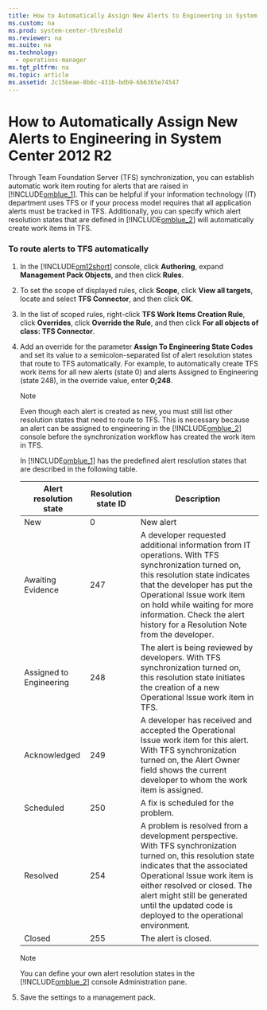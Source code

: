 ```yaml
---
title: How to Automatically Assign New Alerts to Engineering in System Center 2012 R2
ms.custom: na
ms.prod: system-center-threshold
ms.reviewer: na
ms.suite: na
ms.technology: 
  - operations-manager
ms.tgt_pltfrm: na
ms.topic: article
ms.assetid: 2c15beae-8b6c-431b-bdb9-6b6365e74547
---
```

# How to Automatically Assign New Alerts to Engineering in System Center 2012 R2
Through Team Foundation Server \(TFS\) synchronization, you can establish automatic work item routing for alerts that are raised in [!INCLUDE[omblue_1](../../om/manage/includes/omblue_1_md.md)]. This can be helpful if your information technology \(IT\) department uses TFS or if your process model requires that all application alerts must be tracked in TFS. Additionally, you can specify which alert resolution states that are defined in [!INCLUDE[omblue_2](../../om/manage/includes/omblue_2_md.md)] will automatically create work items in TFS.  
  
### To route alerts to TFS automatically  
  
1.  In the [!INCLUDE[om12short](../../om/manage/includes/om12short_md.md)] console, click **Authoring**, expand **Management Pack Objects**, and then click **Rules**.  
  
2.  To set the scope of displayed rules, click **Scope**, click **View all targets**, locate and select **TFS Connector**, and then click **OK**.  
  
3.  In the list of scoped rules, right\-click **TFS Work Items Creation Rule**, click **Overrides**, click **Override the Rule**, and then click **For all objects of class: TFS Connector**.  
  
4.  Add an override for the parameter **Assign To Engineering State Codes** and set its value to a semicolon\-separated list of alert resolution states that route to TFS automatically. For example, to automatically create TFS work items for all new alerts \(state 0\) and alerts Assigned to Engineering \(state 248\), in the override value, enter **0;248**.  
  
    > [!NOTE]  
    > Even though each alert is created as new, you must still list other resolution states that need to route to TFS. This is necessary because an alert can be assigned to engineering in the [!INCLUDE[omblue_2](../../om/manage/includes/omblue_2_md.md)] console before the synchronization workflow has created the work item in TFS.  
  
    In [!INCLUDE[omblue_1](../../om/manage/includes/omblue_1_md.md)] has the predefined alert resolution states that are described in the following table.  
  
    |Alert resolution state|Resolution state ID|Description|  
    |--------------------------|-----------------------|---------------|  
    |New|0|New alert|  
    |Awaiting Evidence|247|A developer requested additional information from IT operations. With TFS synchronization turned on, this resolution state indicates that the developer has put the Operational Issue work item on hold while waiting for more information. Check the alert history for a Resolution Note from the developer.|  
    |Assigned to Engineering|248|The alert is being reviewed by developers. With TFS synchronization turned on, this resolution state initiates the creation of a new Operational Issue work item in TFS.|  
    |Acknowledged|249|A developer has received and accepted the Operational Issue work item for this alert. With TFS synchronization turned on, the Alert Owner field shows the current developer to whom the work item is assigned.|  
    |Scheduled|250|A fix is scheduled for the problem.|  
    |Resolved|254|A problem is resolved from a development perspective. With TFS synchronization turned on, this resolution state indicates that the associated Operational Issue work item is either resolved or closed. The alert might still be generated until the updated code is deployed to the operational environment.|  
    |Closed|255|The alert is closed.|  
  
    > [!NOTE]  
    > You can define your own alert resolution states in the [!INCLUDE[omblue_2](../../om/manage/includes/omblue_2_md.md)] console Administration pane.  
  
5.  Save the settings to a management pack.  
  

